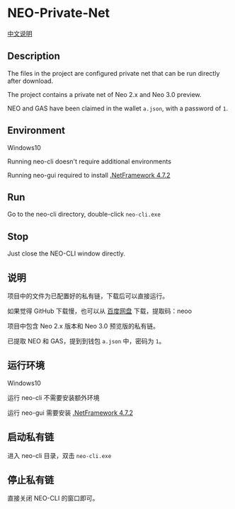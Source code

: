 # NEO-Private-Net
[中文说明](#zh)

## Description

The files in the project are configured private net that can be run directly after download. 

The project contains a private net of Neo 2.x and Neo 3.0 preview.

NEO and GAS have been claimed in the wallet `a.json`, with a password of `1`.

## Environment

Windows10

Running neo-cli doesn't require additional environments

Running neo-gui required to install [.NetFramework 4.7.2](https://www.microsoft.com/net/download/dotnet-framework-runtime)

## Run

Go to the neo-cli directory, double-click `neo-cli.exe`

## Stop

Just close the NEO-CLI window directly.

<a name="zh"></a>

## 说明
项目中的文件为已配置好的私有链，下载后可以直接运行。

如果觉得 GitHub 下载慢，也可以从 [百度网盘](https://pan.baidu.com/s/1Fg8nZWZwqUtqA0iUJZVsUw 
) 下载，提取码：neoo

项目中包含 Neo 2.x 版本和 Neo 3.0 预览版的私有链。

已提取 NEO 和 GAS，提到到钱包 `a.json` 中，密码为 `1`。

## 运行环境

Windows10

运行 neo-cli 不需要安装额外环境

运行 neo-gui 需要安装 [.NetFramework 4.7.2](https://www.microsoft.com/net/download/dotnet-framework-runtime)

## 启动私有链

进入 neo-cli 目录，双击 `neo-cli.exe`

## 停止私有链

直接关闭 NEO-CLI 的窗口即可。